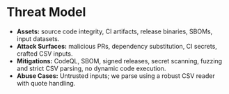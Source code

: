 # Threat Model

- **Assets:** source code integrity, CI artifacts, release binaries, SBOMs, input datasets.
- **Attack Surfaces:** malicious PRs, dependency substitution, CI secrets, crafted CSV inputs.
- **Mitigations:** CodeQL, SBOM, signed releases, secret scanning, fuzzing and strict CSV parsing, no dynamic code execution.
- **Abuse Cases:** Untrusted inputs; we parse using a robust CSV reader with quote handling.

